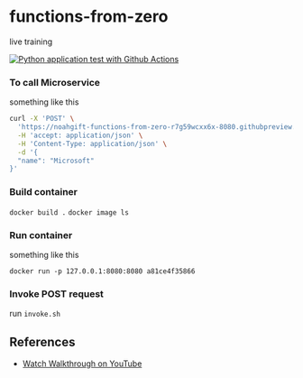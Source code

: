 # functions-from-zero
live training

[![Python application test with Github Actions](https://github.com/noahgift/functions-from-zero/actions/workflows/main.yml/badge.svg)](https://github.com/noahgift/functions-from-zero/actions/workflows/main.yml)


### To call Microservice 

something like this
```bash
curl -X 'POST' \
  'https://noahgift-functions-from-zero-r7g59wcxx6x-8080.githubpreview.dev/wiki' \
  -H 'accept: application/json' \
  -H 'Content-Type: application/json' \
  -d '{
  "name": "Microsoft"
}'
```

### Build container

`docker build .`
`docker image ls`

### Run container

something like this

`docker run -p 127.0.0.1:8080:8080 a81ce4f35866`

### Invoke POST request

run `invoke.sh`

## References

* [Watch Walkthrough on YouTube](https://youtu.be/KOAdCqpQSI4)


